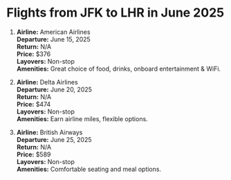 # Flights from JFK to LHR in June 2025

1. **Airline:** American Airlines  
   **Departure:** June 15, 2025  
   **Return:** N/A  
   **Price:** $376  
   **Layovers:** Non-stop  
   **Amenities:** Great choice of food, drinks, onboard entertainment & WiFi.  

2. **Airline:** Delta Airlines  
   **Departure:** June 20, 2025  
   **Return:** N/A  
   **Price:** $474  
   **Layovers:** Non-stop  
   **Amenities:** Earn airline miles, flexible options.  

3. **Airline:** British Airways  
   **Departure:** June 25, 2025  
   **Return:** N/A  
   **Price:** $589  
   **Layovers:** Non-stop  
   **Amenities:** Comfortable seating and meal options.  
